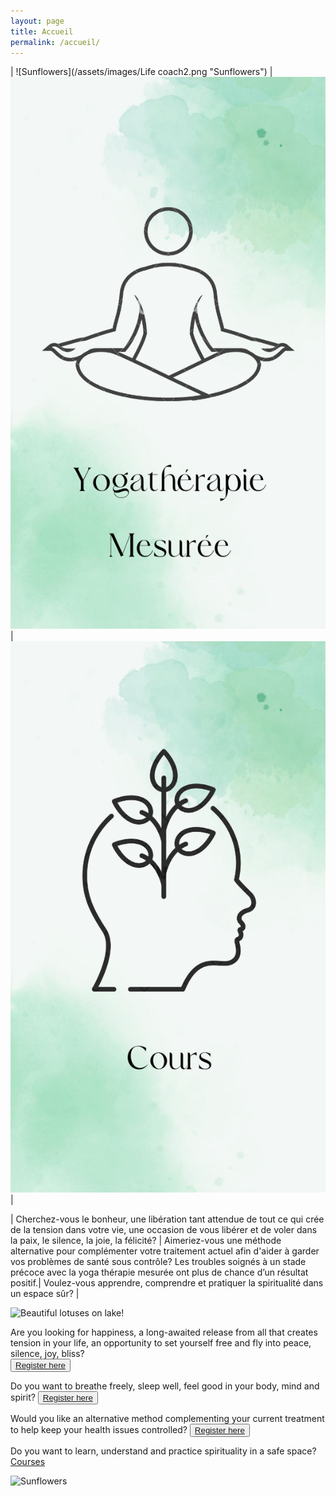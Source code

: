 ```yaml
---
layout: page
title: Accueil
permalink: /accueil/
---
```



| ![Sunflowers](/assets/images/Life coach2.png "Sunflowers") |![Sunflowers](/assets/images/YTM2.png "Sunflowers")  |![Sunflowers](/assets/images/cours3.png "Sunflowers")|


| Cherchez-vous le bonheur, une libération tant attendue de tout ce qui crée de la tension dans votre vie, une occasion de vous libérer et de voler dans la paix, le silence, la joie, la félicité? | Aimeriez-vous une méthode alternative pour complémenter votre traitement actuel afin d'aider à garder vos problèmes de santé sous contrôle? Les troubles soignés à un stade précoce avec la yoga thérapie mesurée ont plus de chance d’un résultat positif.| Voulez-vous apprendre, comprendre et pratiquer la spiritualité dans un espace sûr? |


![Beautiful lotuses on lake!](/assets/images/Lotuses1.png "Beautiful lotuses on lake")


Are you looking for happiness, a long-awaited release from all that creates tension in your life, an opportunity to set yourself free and fly into peace, silence, joy, bliss?  
<button>[Register here](https://forms.gle/pJyoW73HaE4CTX3x5)</button>

Do you want to breathe freely, sleep well, feel good in your body, mind and spirit?
<button>[Register here](https://forms.gle/pJyoW73HaE4CTX3x5)</button>

Would you like an alternative method complementing your current treatment to help keep your health issues controlled?
<button>[Register here](https://forms.gle/pJyoW73HaE4CTX3x5)</button>

Do you want to learn, understand and practice spirituality in a safe space? 
[Courses]()


![Sunflowers](/assets/images/sunflower.png "Sunflowers")

